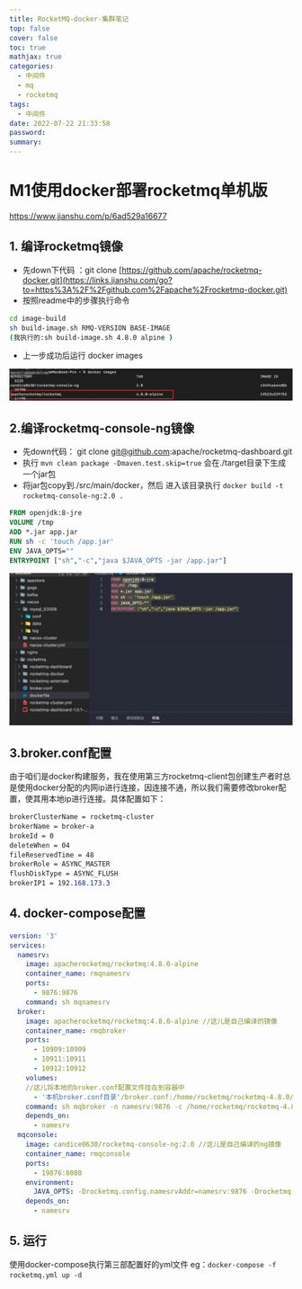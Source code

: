 ```yaml
---
title: RocketMQ-docker-集群笔记
top: false
cover: false
toc: true
mathjax: true
categories:
  - 中间件
  - mq
  - rocketmq 
tags:
  - 中间件
date: 2022-07-22 21:33:58
password:
summary:
---
```


# M1使用docker部署rocketmq单机版

https://www.jianshu.com/p/6ad529a16677

## 1. 编译rocketmq镜像

- 先down下代码 ：git clone [https://github.com/apache/rocketmq-docker.git](https://links.jianshu.com/go?to=https%3A%2F%2Fgithub.com%2Fapache%2Frocketmq-docker.git)
- 按照readme中的步骤执行命令

```bash
cd image-build
sh build-image.sh RMQ-VERSION BASE-IMAGE
(我执行的:sh build-image.sh 4.8.0 alpine )
```

* 上一步成功后运行 docker images

![img](https://raw.githubusercontent.com/lijinzedev/picture/main/img/202207222137492)

## 2.编译rocketmq-console-ng镜像

* 先down代码： git clone git@github.com:apache/rocketmq-dashboard.git
* 执行 `mvn clean package -Dmaven.test.skip=true` 会在./target目录下生成一个jar包
* 将jar包copy到./src/main/docker，然后 进入该目录执行 `docker build -t rocketmq-console-ng:2.0 .`

```dockerfile
FROM openjdk:8-jre
VOLUME /tmp
ADD *.jar app.jar
RUN sh -c 'touch /app.jar'
ENV JAVA_OPTS=""
ENTRYPOINT ["sh","-c","java $JAVA_OPTS -jar /app.jar"]
```

![image-20220722214058823](https://raw.githubusercontent.com/lijinzedev/picture/main/img/202207222140882.png)

## 3.broker.conf配置

由于咱们是docker构建服务，我在使用第三方rocketmq-client包创建生产者时总是使用docker分配的内网ip进行连接，因连接不通，所以我们需要修改broker配置，使其用本地ip进行连接。具体配置如下：

```css
brokerClusterName = rocketmq-cluster 
brokerName = broker-a
brokeId = 0
deleteWhen = 04
fileReservedTime = 48
brokerRole = ASYNC_MASTER
flushDiskType = ASYNC_FLUSH
brokerIP1 = 192.168.173.3
```

## 4. docker-compose配置

```yaml
version: '3'
services:
  namesrv:
    image: apacherocketmq/rocketmq:4.8.0-alpine
    container_name: rmqnamesrv
    ports:
      - 9876:9876
    command: sh mqnamesrv
  broker:
    image: apacherocketmq/rocketmq:4.8.0-alpine //这儿是自己编译的镜像
    container_name: rmqbroker
    ports:
      - 10909:10909
      - 10911:10911
      - 10912:10912
    volumes:
    //这儿将本地的broker.conf配置文件挂在到容器中
      - '本机broker.conf目录'/broker.conf:/home/rocketmq/rocketmq-4.8.0/conf/broker.conf
    command: sh mqbroker -n namesrv:9876 -c /home/rocketmq/rocketmq-4.8.0/conf/broker.conf
    depends_on:
      - namesrv
  mqconsole:
    image: candice0630/rocketmq-console-ng:2.0 //这儿是自己编译的ng镜像
    container_name: rmqconsole
    ports:
      - 19876:8080
    environment:
      JAVA_OPTS: -Drocketmq.config.namesrvAddr=namesrv:9876 -Drocketmq.config.isVIPChannel=false
    depends_on:
      - namesrv

```

## 5. 运行

使用docker-compose执行第三部配置好的yml文件
eg：`docker-compose -f rocketmq.yml up -d`

